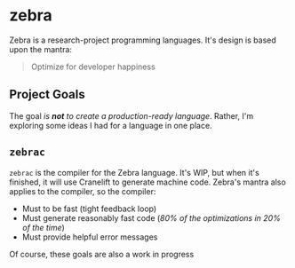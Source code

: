 # zebra

Zebra is a research-project programming languages. It's design is based upon the mantra:

> Optimize for developer happiness

## Project Goals

The goal *is **not** to create a production-ready language*. Rather, I'm
exploring some ideas I had for a language in one place.

## `zebrac`

`zebrac` is the compiler for the Zebra language. It's WIP, but when it's finished, it will use Cranelift to generate machine code. Zebra's mantra also applies to the compiler, so the compiler:

- Must to be fast (tight feedback loop)
- Must generate reasonably fast code (*80% of the optimizations in 20% of the time*)
- Must provide helpful error messages

Of course, these goals are also a work in progress
